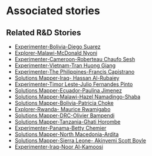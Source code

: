 # Associated stories

<!-- !!DO NOT REMOVE!! start autogenerated hyperlinks -->
## Related R&D Stories
- [Experimenter-Bolivia-Diego Suarez](/RnD-Archive/stories/?doc=Experimenters_BOL)
- [Explorer\-Malawi\-McDonald Nyoni](/RnD-Archive/stories/?doc=Explorers_MWI)
- [Experimenter-Cameroon-Roberteau Chaufo Sesh](/RnD-Archive/stories/?doc=Experimenters_CMR)
- [Experimenter-Vietnam-Tran Huong Giang](/RnD-Archive/stories/?doc=Experimenters_VNM)
- [Experimenter-The Philippines-Francis Capistrano](/RnD-Archive/stories/?doc=Experimenters_PHL)
- [Solutions Mapper-Iraq- Hassan Al-Rubaiey](/RnD-Archive/stories/?doc=SolutionMappers_IRQ)
- [Experimenter-Timor Leste-Julio Fernandes Pinto](/RnD-Archive/stories/?doc=Experimenters_TLS)
- [Solutions Mapper\-Ecuador\-Paulina Jimenez](/RnD-Archive/stories/?doc=SolutionMappers_ECU)
- [Solutions Mapper-Malawi-Hazel Namadingo-Shaba](/RnD-Archive/stories/?doc=SolutionMappers_MWI)
- [Solutions Mapper\-Bolivia\-Patricia Choke](/RnD-Archive/stories/?doc=SolutionMappers_BOL)
- [Explorer\-Rwanda\- Maurice Rwamigabo](/RnD-Archive/stories/?doc=Explorers_RWA)
- [Solutions Mapper-DRC-Olivier Bampendi](/RnD-Archive/stories/?doc=SolutionMappers_COD)
- [Solutions Mapper-Tanzania-Ghati Horombe](/RnD-Archive/stories/?doc=SolutionMappers_TZA)
- [Experimenter-Panama-Betty Chemier](/RnD-Archive/stories/?doc=Experimenters_PAN)
- [Solutions Mapper-North Macedonia-Ardita](/RnD-Archive/stories/?doc=SolutionMappers_MKD)
- [Solutions Mapper-Sierra Leone- Akinyemi Scott Boyle](/RnD-Archive/stories/?doc=SolutionMappers_SLE)
- [Experimenter-Iraq-Noor Al-Kamoosi](/RnD-Archive/stories/?doc=Experimenters_IRQ)
<!-- !!DO NOT REMOVE!! end autogenerated hyperlinks -->